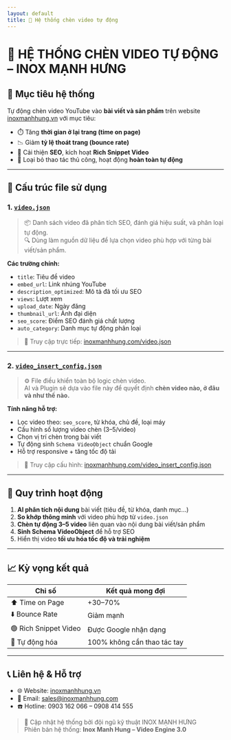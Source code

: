 ```yaml
---
layout: default
title: 📼 Hệ thống chèn video tự động
---
```


# 📼 HỆ THỐNG CHÈN VIDEO TỰ ĐỘNG – INOX MẠNH HƯNG

## 🎯 Mục tiêu hệ thống

Tự động chèn video YouTube vào **bài viết và sản phẩm** trên website [inoxmanhhung.vn](https://inoxmanhhung.vn) với mục tiêu:

- ⏱️ Tăng **thời gian ở lại trang (time on page)**
- 📉 Giảm **tỷ lệ thoát trang (bounce rate)**
- 🚀 Cải thiện **SEO**, kích hoạt **Rich Snippet Video**
- 🧠 Loại bỏ thao tác thủ công, hoạt động **hoàn toàn tự động**

---

## 📁 Cấu trúc file sử dụng

### 1. [`video.json`](https://inoxmanhhung.com/video.json)

> 📦 Danh sách video đã phân tích SEO, đánh giá hiệu suất, và phân loại tự động.  
> 🔍 Dùng làm nguồn dữ liệu để lựa chọn video phù hợp với từng bài viết/sản phẩm.

**Các trường chính:**

- `title`: Tiêu đề video
- `embed_url`: Link nhúng YouTube
- `description_optimized`: Mô tả đã tối ưu SEO
- `views`: Lượt xem
- `upload_date`: Ngày đăng
- `thumbnail_url`: Ảnh đại diện
- `seo_score`: Điểm SEO đánh giá chất lượng
- `auto_category`: Danh mục tự động phân loại

> 📄 Truy cập trực tiếp: [inoxmanhhung.com/video.json](https://inoxmanhhung.com/video.json)

---

### 2. [`video_insert_config.json`](https://inoxmanhhung.com/video_insert_config.json)

> ⚙️ File điều khiển toàn bộ logic chèn video.  
> AI và Plugin sẽ dựa vào file này để quyết định **chèn video nào, ở đâu và như thế nào.**

**Tính năng hỗ trợ:**

- Lọc video theo: `seo_score`, từ khóa, chủ đề, loại máy
- Cấu hình số lượng video chèn (3–5/video)
- Chọn vị trí chèn trong bài viết
- Tự động sinh `Schema VideoObject` chuẩn Google
- Hỗ trợ responsive + tăng tốc độ tải

> 📄 Truy cập cấu hình: [inoxmanhhung.com/video_insert_config.json](https://inoxmanhhung.com/video_insert_config.json)

---

## 🔁 Quy trình hoạt động

1. **AI phân tích nội dung** bài viết (tiêu đề, từ khóa, danh mục…)
2. **So khớp thông minh** với video phù hợp từ `video.json`
3. **Chèn tự động 3–5 video** liên quan vào nội dung bài viết/sản phẩm
4. **Sinh Schema VideoObject** để hỗ trợ SEO
5. Hiển thị video **tối ưu hóa tốc độ và trải nghiệm**

---

## 📈 Kỳ vọng kết quả

| Chỉ số | Kết quả mong đợi |
|-------|------------------|
| ⬆️ Time on Page | +30–70% |
| ⬇️ Bounce Rate | Giảm mạnh |
| 🟢 Rich Snippet Video | Được Google nhận dạng |
| 🧠 Tự động hóa | 100% không cần thao tác tay |

---

## 📞 Liên hệ & Hỗ trợ

- 🌐 Website: [inoxmanhhung.vn](https://inoxmanhhung.vn)
- 📧 Email: sales@inoxmanhhung.com
- ☎️ Hotline: 0903 162 066 – 0908 414 555

> 🔧 Cập nhật hệ thống bởi đội ngũ kỹ thuật INOX MẠNH HƯNG  
> Phiên bản hệ thống: **Inox Manh Hung – Video Engine 3.0**

